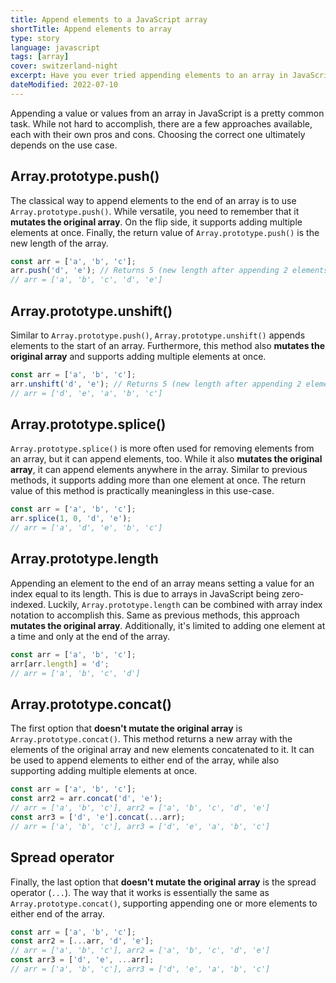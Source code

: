 ```yaml
---
title: Append elements to a JavaScript array
shortTitle: Append elements to array
type: story
language: javascript
tags: [array]
cover: switzerland-night
excerpt: Have you ever tried appending elements to an array in JavaScript? Here's a primer on all the available options.
dateModified: 2022-07-10
---
```


Appending a value or values from an array in JavaScript is a pretty common task. While not hard to accomplish, there are a few approaches available, each with their own pros and cons. Choosing the correct one ultimately depends on the use case.

## Array.prototype.push()

The classical way to append elements to the end of an array is to use `Array.prototype.push()`. While versatile, you need to remember that it **mutates the original array**. On the flip side, it supports adding multiple elements at once. Finally, the return value of `Array.prototype.push()` is the new length of the array.

```js
const arr = ['a', 'b', 'c'];
arr.push('d', 'e'); // Returns 5 (new length after appending 2 elements)
// arr = ['a', 'b', 'c', 'd', 'e']
```

## Array.prototype.unshift()

Similar to `Array.prototype.push()`, `Array.prototype.unshift()` appends elements to the start of an array. Furthermore, this method also **mutates the original array** and supports adding multiple elements at once.

```js
const arr = ['a', 'b', 'c'];
arr.unshift('d', 'e'); // Returns 5 (new length after appending 2 elements)
// arr = ['d', 'e', 'a', 'b', 'c']
```

## Array.prototype.splice()

`Array.prototype.splice()` is more often used for removing elements from an array, but it can append elements, too. While it also **mutates the original array**, it can append elements anywhere in the array. Similar to previous methods, it supports adding more than one element at once. The return value of this method is practically meaningless in this use-case.

```js
const arr = ['a', 'b', 'c'];
arr.splice(1, 0, 'd', 'e');
// arr = ['a', 'd', 'e', 'b', 'c']
```

## Array.prototype.length

Appending an element to the end of an array means setting a value for an index equal to its length. This is due to arrays in JavaScript being zero-indexed. Luckily, `Array.prototype.length` can be combined with array index notation to accomplish this. Same as previous methods, this approach **mutates the original array**. Additionally, it's limited to adding one element at a time and only at the end of the array.

```js
const arr = ['a', 'b', 'c'];
arr[arr.length] = 'd';
// arr = ['a', 'b', 'c', 'd']
```

## Array.prototype.concat()

The first option that **doesn't mutate the original array** is `Array.prototype.concat()`. This method returns a new array with the elements of the original array and new elements concatenated to it. It can be used to append elements to either end of the array, while also supporting adding multiple elements at once.

```js
const arr = ['a', 'b', 'c'];
const arr2 = arr.concat('d', 'e');
// arr = ['a', 'b', 'c'], arr2 = ['a', 'b', 'c', 'd', 'e']
const arr3 = ['d', 'e'].concat(...arr);
// arr = ['a', 'b', 'c'], arr3 = ['d', 'e', 'a', 'b', 'c']
```

## Spread operator

Finally, the last option that **doesn't mutate the original array** is the spread operator (`...`). The way that it works is essentially the same as `Array.prototype.concat()`, supporting appending one or more elements to either end of the array.

```js
const arr = ['a', 'b', 'c'];
const arr2 = [...arr, 'd', 'e'];
// arr = ['a', 'b', 'c'], arr2 = ['a', 'b', 'c', 'd', 'e']
const arr3 = ['d', 'e', ...arr];
// arr = ['a', 'b', 'c'], arr3 = ['d', 'e', 'a', 'b', 'c']
```
